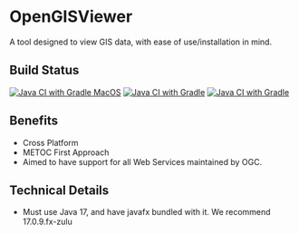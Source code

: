 # OpenGISViewer

A tool designed to view GIS data, with ease of use/installation in mind.


## Build Status
[![Java CI with Gradle MacOS](https://github.com/OpenGISViewer/OpenGISViewer/actions/workflows/gradle-build-macos.yml/badge.svg)](https://github.com/OpenGISViewer/OpenGISViewer/actions/workflows/gradle-build-macos.yml)
[![Java CI with Gradle](https://github.com/OpenGISViewer/OpenGISViewer/actions/workflows/gradle-build-ubuntu.yml/badge.svg)](https://github.com/OpenGISViewer/OpenGISViewer/actions/workflows/gradle-build-ubuntu.yml)
[![Java CI with Gradle](https://github.com/OpenGISViewer/OpenGISViewer/actions/workflows/gradle-build-windows.yml/badge.svg)](https://github.com/OpenGISViewer/OpenGISViewer/actions/workflows/gradle-build-windows.yml)

## Benefits

* Cross Platform
* METOC First Approach
* Aimed to have support for all Web Services maintained by OGC. 





## Technical Details
* Must use Java 17, and have javafx bundled with it. We recommend 17.0.9.fx-zulu
